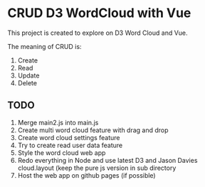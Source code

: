 # CRUD D3 WordCloud with Vue
This project is created to explore on D3 Word Cloud and Vue.

The meaning of CRUD is:
1. Create 
2. Read
3. Update
4. Delete

## TODO
1. Merge main2.js into main.js
2. Create multi word cloud feature with drag and drop
3. Create word cloud settings feature
4. Try to create read user data feature
5. Style the word cloud web app
6. Redo everything in Node and use latest D3 and Jason Davies cloud.layout (keep the pure js version in sub directory
7. Host the web app on github pages (if possible)
